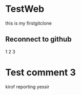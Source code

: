 # TestWeb
this is my firstgitclone

## Reconnect to github
1
2
3

# Test comment 3
kirof reporting
yessir
